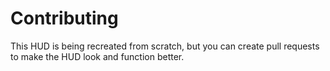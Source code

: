 # Contributing

This HUD is being recreated from scratch, but you can create pull requests to make the HUD look and function better.

